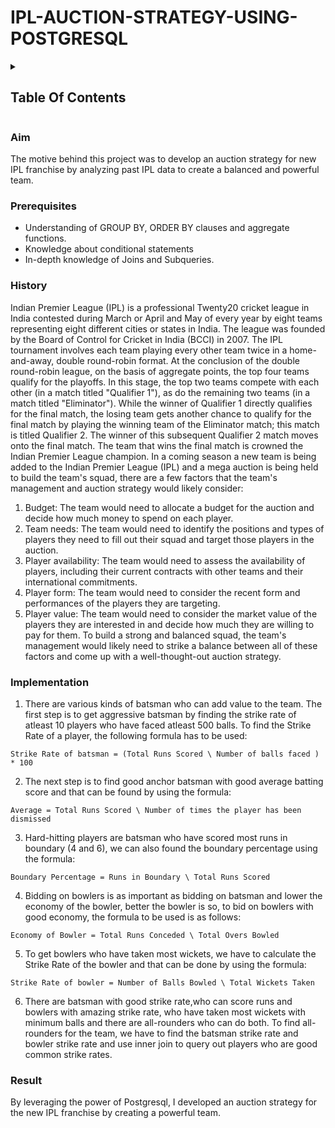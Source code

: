 # IPL-AUCTION-STRATEGY-USING-POSTGRESQL
<details>
 <summary><h2>Table Of Contents</h2></summary>

   - [Aim](#aim) 
   - [Prerequisites](#pre)
   - [History](#his) 
   - [Implementation](#imp)
   - [Result](#res)

</details>

<a id="aim"></a>
### Aim 
The motive behind this project was to develop an auction strategy for new IPL franchise by analyzing past IPL data to create a balanced and powerful team.

<a id="pre"></a>
### Prerequisites
  - Understanding of GROUP BY, ORDER BY clauses and aggregate functions.
  - Knowledge about conditional statements
  - In-depth knowledge of Joins and Subqueries.
   
<a id="his"></a>
### History
Indian Premier League (IPL) is a professional Twenty20 cricket league in India contested during March or April and May of every year by eight teams representing eight different cities or states in India. The league was founded by the Board of Control for Cricket in India (BCCI) in 2007. The IPL tournament involves each team playing every other team twice in a home-and-away, double round-robin format. At the conclusion of the double round-robin league, on the basis of aggregate
points, the top four teams qualify for the playoffs. In this stage, the top two teams compete with each other (in a match titled "Qualifier 1"), as do the remaining two teams (in a match titled "Eliminator"). While the winner of Qualifier 1 directly qualifies for the final match, the losing team gets another chance to qualify for the final match by playing the winning team of the Eliminator match; this match is titled Qualifier 2. The winner of this subsequent Qualifier 2 match moves onto the final match. The team that wins the final match is crowned the Indian Premier League champion. In a coming season a new team is being added to the Indian Premier League (IPL) and a mega auction is being held to build the team's squad, there are a few factors that the team's management and auction strategy would likely consider:
1. Budget: The team would need to allocate a budget for the auction and decide how much money to spend on each player.
2. Team needs: The team would need to identify the positions and types of players they need to fill out their squad and target those players in the auction.
3. Player availability: The team would need to assess the availability of players, including their current contracts with other teams and their international commitments.
4. Player form: The team would need to consider the recent form and performances of the players they are targeting.
5. Player value: The team would need to consider the market value of the players they are interested in and decide how much they are willing to pay for them.
To build a strong and balanced squad, the team's management would likely need to strike a balance between all of these factors and come up with a well-thought-out auction strategy.

<a id="imp"></a>
### Implementation
1. There are various kinds of batsman who can add value to the team. The first step is to get aggressive batsman by finding the strike rate of atleast 10 players who have faced atleast 500 balls. To find the Strike Rate of a player, the following formula has to be used:
```
Strike Rate of batsman = (Total Runs Scored \ Number of balls faced ) * 100
```

2. The next step is to find good anchor batsman with good average batting score and that can be found by using the formula:
```
Average = Total Runs Scored \ Number of times the player has been dismissed
```

3. Hard-hitting players are batsman who have scored most runs in boundary (4 and 6), we can also found the boundary percentage using the formula:
```
Boundary Percentage = Runs in Boundary \ Total Runs Scored 
```
  
4. Bidding on bowlers is as important as bidding on batsman and lower the economy of the bowler, better the bowler is so, to bid on bowlers with good economy, the formula to be used is as follows:
```
Economy of Bowler = Total Runs Conceded \ Total Overs Bowled
```
  
5. To get bowlers who have taken most wickets, we have to calculate the Strike Rate of the bowler and that can be done by using the formula:
```
Strike Rate of bowler = Number of Balls Bowled \ Total Wickets Taken
```
  
6. There are batsman with good strike rate,who can score runs and bowlers with amazing strike rate, who have taken most wickets with minimum balls and there are all-rounders who can do both. To find all-rounders for the team, we have to find the batsman strike rate and bowler strike rate and use inner join to query out players who are good common strike rates.

<a id="res"></a>
### Result
By leveraging the power of Postgresql, I developed an auction strategy for the new IPL franchise by creating a powerful team.

